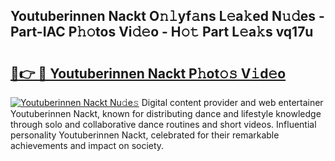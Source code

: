 ## Youtuberinnen Nackt O𝚗𝚕yf𝚊ns L𝚎a𝚔ed N𝚞𝚍es - Part-IAC P𝚑𝚘tos Vi𝚍𝚎o - H𝚘𝚝 Part L𝚎a𝚔s vq17u

# <h2><a href="http://kf70y29.oniu.top/?m=Youtuberinnen+Nackt">🔗👉 🔴 Youtuberinnen Nackt P𝚑ot𝚘𝚜 V𝚒d𝚎o</a></h2>

[![Youtuberinnen Nackt Nu𝚍e𝚜](https://i.imgur.com/0qMVB7G.gif)](http://kf70y29.oniu.top/?m=Youtuberinnen+Nackt)
Digital content provider and web entertainer Youtuberinnen Nackt, known for distributing dance and lifestyle knowledge through solo and collaborative dance routines and short videos. Influential personality Youtuberinnen Nackt, celebrated for their remarkable achievements and impact on society.  
